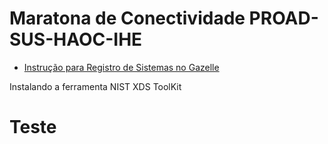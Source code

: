 # Maratona de Conectividade PROAD-SUS-HAOC-IHE


* [Instrução para Registro de Sistemas no Gazelle](Technical%20Instructions/tech_inst-1.md)

Instalando a ferramenta NIST XDS ToolKit

# Teste
